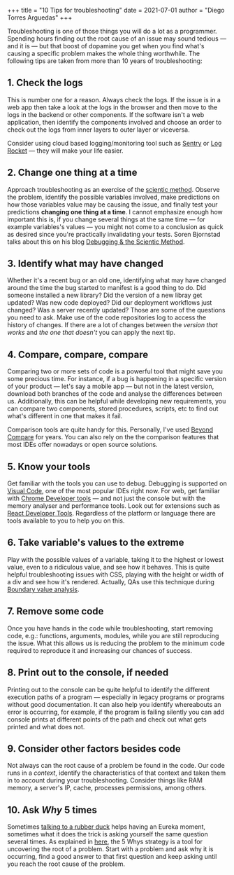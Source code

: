 +++
title = "10 Tips for troubleshooting"
date = 2021-07-01
author = "Diego Torres Arguedas"
+++

 
Troubleshooting is one of those things you will do a lot as a programmer. Spending hours finding out the root cause of an issue may sound tedious &mdash; and it is &mdash; but that boost of dopamine you get when you find what's causing a specific problem makes the whole thing worthwhile. The following tips are taken from more than 10 years of troubleshooting:

## 1. Check the logs
This is number one for a reason. Always check the logs. If the issue is in a web app then take a look at the logs in the browser and then move to the logs in the backend or other components. If the software isn't a web application, then identify the components involved and choose an order to check out the logs from inner layers to outer layer or viceversa.

Consider using cloud based logging/monitoring tool such as [Sentry](https://www.sentry.io) or [Log Rocket](https://logrocket.com/) &mdash; they will make your life easier.


## 2. Change one thing at a time

Approach troubleshooting as an exercise of the [scientic method](https://www.britannica.com/science/scientific-method). Observe the problem, identify the possible variables involved, make predictions on how those variables value may be causing the issue, and finally test your predictions **changing one thing at a time**. I cannot emphasize enough how important this is, if you change several things at the same time &mdash; for example variables's values &mdash; you might not come to a conclusion as quick as desired since you're practically invalidating your tests. Soren Bjornstad talks about this on his blog [Debugging & the Scientic Method](https://controlaltbackspace.org/debugging/scientific-method/).

## 3. Identify what may have changed

Whether it's a recent bug or an old one, identifying what may have changed around the time the bug started to manifest is a good thing to do. Did someone installed a new library? Did the version of a new libray get updated? Was new code deployed? Did our deployment workflows just changed? Was a server recently updated? Those are some of the questions you need to ask. Make use of the code repositories log to access the history of changes. If there are a lot of changes between the *version that works* and *the one that doesn't* you can apply the next tip.


## 4. Compare, compare, compare
Comparing two or more sets of code is a powerful tool that might save you some precious time. For instance, if a bug is happening in a specific version of your product &mdash; let's say a mobile app &mdash; but not in the latest version, download both branches of the code and analyse the differences between us. Additionally, this can be helpful while developing new requirements, you can compare two components, stored procedures, scripts, etc to find out what's different in one that makes it fail. 

Comparison tools are quite handy for this. Personally, I've used [Beyond Compare](https://www.scootersoftware.com/) for years. You can also rely on the the comparison features that most IDEs offer nowadays or open source solutions.

## 5. Know your tools
Get familiar with the tools you can use to debug. Debugging is supported on [Visual Code](https://code.visualstudio.com/docs/editor/debugging), one of the most popular IDEs right now. For web, get familiar with [Chrome Developer tools](https://developer.chrome.com/docs/devtools/) &mdash; and not just the console but with the memory analyser and performance tools. Look out for extensions such as [React Developer Tools](https://chrome.google.com/webstore/detail/react-developer-tools/fmkadmapgofadopljbjfkapdkoienihi?hl=en#:~:text=React%20Developer%20Tools%20is%20a,in%20the%20Chrome%20Developer%20Tools.&text=This%20extension%20requires%20permissions%20to,not%20transmit%20any%20data%20remotely.). Regardless of the platform or language  there are tools available to you to help you on this.


## 6. Take variable's values to the extreme
Play with the possible values of a variable, taking it to the highest or lowest value, even to a ridiculous value, and see how it behaves. This is quite helpful troubleshooting issues with CSS, playing with the height or width of a div and see how it's rendered. Actually, QAs use this technique during [Boundary value analysis](https://en.wikipedia.org/wiki/Boundary-value_analysis).


## 7. Remove some code
Once you have hands in the code while troubleshooting, start removing code, e.g.: functions, arguments, modules, while you are still reproducing the issue. What this allows us is reducing the problem to the minimum code required to reproduce it and increasing our chances of success.

## 8. Print out to the console, if needed
Printing out to the console can be quite helpful to identify the different execution paths of a program &mdash; especially in legacy programs or programs without good documentation. It can also help you identify whereabouts an error is occurring, for example, if the program is failing silently you can add console prints at different points of the path and check out what gets printed and what does not.

## 9. Consider other factors besides code
Not always can the root cause of a problem be found in the code. Our code runs in a *context*, identify the characteristics of that context and taken them in to account during your troubleshooting. Consider things like RAM memory, a server's IP, cache, processes permissions, among others.


## 10. Ask *Why* 5 times
Sometimes [talking to a rubber duck](https://en.wikipedia.org/wiki/Rubber_duck_debugging) helps having an Eureka  moment, sometimes what it does the trick is asking yourself the same question several times. As explained in [here](https://www.mindtools.com/pages/article/newTMC_5W.htm#:~:text=The%205%20Whys%20strategy%20is,then%20ask%20the%20question%20again.),
the 5 Whys strategy is a tool for uncovering the root of a problem. Start with a problem and ask why it is occurring, find a good answer to that first question and keep asking until you reach the root cause of the problem.


